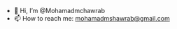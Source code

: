 - 👋 Hi, I’m @Mohamadmchawrab
- 📫 How to reach me: mohamadmshawrab@gmail.com

<!---
Mohamadmchawrab/Mohamadmchawrab is a ✨ special ✨ repository because its `README.md` (this file) appears on your GitHub profile.
You can click the Preview link to take a look at your changes.
--->

